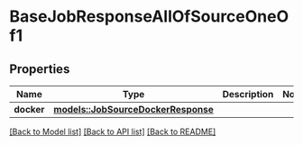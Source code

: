 # BaseJobResponseAllOfSourceOneOf1

## Properties

Name | Type | Description | Notes
------------ | ------------- | ------------- | -------------
**docker** | [**models::JobSourceDockerResponse**](JobSourceDockerResponse.md) |  | 

[[Back to Model list]](../README.md#documentation-for-models) [[Back to API list]](../README.md#documentation-for-api-endpoints) [[Back to README]](../README.md)


